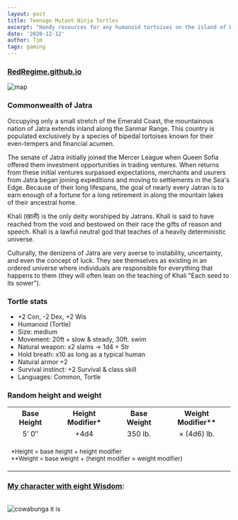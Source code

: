 ```yaml
---
layout: post
title: Teenage Mutant Ninja Tortles
excerpt: "Handy resources for any humanoid tortoises on the island of Bosa."
date: '2020-12-12'
author: Tim
tags: gaming
---
```


### [RedRegime.github.io](https://redregime.github.io/)  

<img src="/images/seas edge.png"  alt="map"/>

### Commonwealth of Jatra 
Occupying only a small stretch of the Emerald Coast, the mountainous nation of Jatra extends inland along the Sanmar Range. This country is populated exclusively by a species of bipedal tortoises known for their even-tempers and financial acumen.

The senate of Jatra initially joined the Mercer League when Queen Sofia offered them investment opportunities in trading ventures. When returns from these initial ventures surpassed expectations, merchants and usurers from Jatra began joining expeditions and moving to settlements in the Sea's Edge. Because of their long lifespans, the goal of nearly every Jatran is to earn enough of a fortune for a long retirement in along the mountain lakes of their ancestral home.

Khali (खाली) is the only deity worshiped by Jatrans. Khali is said to have reached from the void and bestowed on their race the gifts of reason and speech. Khali is a lawful neutral god that teaches of a heavily deterministic universe.

Culturally, the denizens of Jatra are very averse to instability, uncertainty, and even the concept of luck. They see themselves as existing in an ordered universe where individuals are responsible for everything that happens to them (they will often lean on the teaching of Khali "Each seed to its sower").

### Tortle stats
* +2 Con, -2 Dex, +2 Wis
* Humanoid (Tortle)
* Size: medium
* Movement: 20ft + slow & steady, 30ft. swim 
* Natural weapon: x2 slams -> 1d4 + Str
* Hold breath: x10 as long as a typical human
* Natural armor +2
* Survival instinct: +2 Survival & class skill
* Languages: Common, Tortle

### Random height and weight
<table id="tortle-stat-tbl">
	<tr>
		<th>Base Height</th>
		<th>Height Modifier*</th>
		<th>Base Weight</th>
		<th>Weight Modifier**</th>
	</tr>
	<tr style="text-align:center;">
		<td>5′ 0″</td>
		<td>+4d4</td>
		<td>350 lb.</td>
		<td>× (4d6) lb.</td>
	</tr>
	<tr>
		<td colspan="4"><p><small>*Height = base height + height modifier<br>
		**Weight = base weight + (height modifier × weight modifier)
		</small></p></td>
	</tr>
</table>

### [My character with eight Wisdom](https://drive.google.com/file/d/1tmMALILTohDvdFDqbxqBXAvzR1un6jAR/view?usp=sharing):
<img src="/images/g1.png" alt=""/>
<img src="/images/g2.png" alt=""/>
<img src="/images/g3.png" alt=""/>
<img src="/images/g4.png" alt=""/>
<br>
<img src="/images/cowabunga.png" alt="cowabunga it is"/>